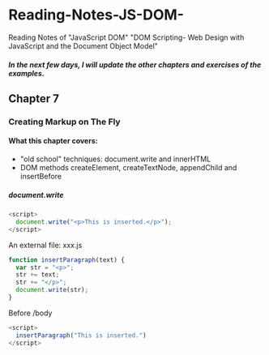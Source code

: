 # Reading-Notes-JS-DOM-
Reading Notes of  "JavaScript DOM" "DOM Scripting- Web Design with JavaScript and the Document Object Model"

##### In the next few days, I will update the other chapters and exercises of the examples.

## Chapter 7
### Creating Markup on The Fly
#### What this chapter covers:
* "old school" techniques: document.write and innerHTML
* DOM methods createElement, createTextNode, appendChild and insertBefore

##### document.write
```javascript
<script>
  document.write("<p>This is inserted.</p>");
</script>
```

An external file: xxx.js
```javascript
function insertParagraph(text) {
  var str = "<p>";
  str += text;
  str += "</p>";
  document.write(str);
}
```

Before /body
```javascript
<script>
  insertParagraph("This is inserted.")
</script>
```







